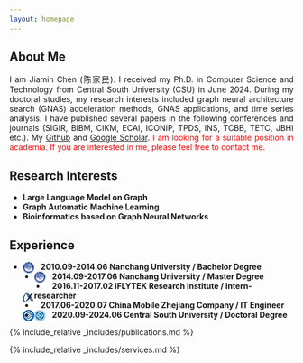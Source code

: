 ```yaml
---
layout: homepage
---
```


## About Me

<p align="justify">I am Jiamin Chen (陈家民). I received my Ph.D. in Computer Science and Technology from Central South University (CSU) in June 2024.
During my doctoral studies, my research interests included graph neural architecture search (GNAS) acceleration methods, GNAS applications, and time series analysis.
I have published several papers in the following conferences and journals (SIGIR, BIBM, CIKM, ECAI, ICONIP, TPDS, INS, TCBB, TETC, JBHI etc.).
My <a href="https://github.com/AutoMachine0">Github</a> and <a href="https://scholar.google.com/citations?user=5WbxPrIAAAAJ&hl=zh-CN">Google Scholar</a>.
<font color=red>I am looking for a suitable position in academia.
If you are interested in me, please feel free to contact me.</font> </p>


## Research Interests

- **Large Language Model on Graph**
- **Graph Automatic Machine Learning**
- **Bioinformatics based on Graph Neural Networks**

## Experience
- &nbsp; &nbsp;**2010.09-2014.06 Nanchang University / Bachelor Degree** <img src="./assets/img/NCU.png" alt="NCU" style="float:left; width:20px; height:20px;">
- &nbsp; &nbsp;**2014.09-2017.06 Nanchang University / Master Degree** <img src="./assets/img/NCU.png" alt="NCU" style="float:left; width:20px; height:20px;">
- &nbsp; &nbsp;**2016.11-2017.02 iFLYTEK Research Institute / Intern-researcher** <img src="./assets/img/TEK.png" alt="TEK" style="float:left; width:20px; height:20px;">
- &nbsp; &nbsp;**2017.06-2020.07 China Mobile Zhejiang Company / IT Engineer** <img src="./assets/img/CHINAMOBILE.png" alt="CHINAMOBILE" style="float:left; width:20px; height:20px;">
- &nbsp; &nbsp;**2020.09-2024.06 Central South University / Doctoral Degree** <img src="./assets/img/CSU.png" alt="CSU" style="float:left; width:20px; height:20px;">


<!--## News

- **[Feb. 2020]** Our paper about incremental learning is accepted to CVPR 2020.
- **[Feb. 2020]** We will host the ACM Multimedia Asia 2020 conference in Singapore!
- **[Sept. 2019]** Our paper about few-shot learning is accepted to NeurIPS 2019.
- **[Mar. 2019]** Our paper about few-shot learning is accepted to CVPR 2019.-->

{% include_relative _includes/publications.md %}

{% include_relative _includes/services.md %}
